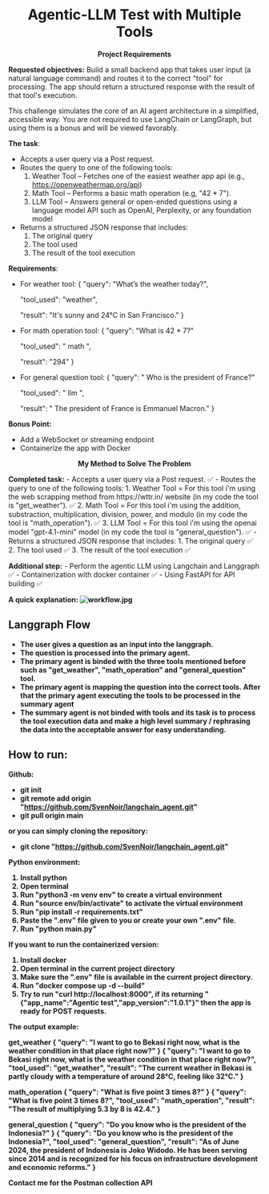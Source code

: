 <h1 align="center">
  Agentic-LLM Test with Multiple Tools
</h1>

<p align="center">
  <strong>Project Requirements</strong>
</p>

<p align="left">
  <strong>Requested objectives:</strong> 
  Build a small backend app that takes user input (a natural language command) and routes it to the correct "tool" for processing. The app should return a structured response with the result of that tool's execution.

  This challenge simulates the core of an AI agent architecture in a simplified, accessible way. You are not required to use LangChain or LangGraph, but using them is a bonus and will be viewed favorably.

  <strong>The task</strong>:
  - Accepts a user query via a Post request.
  - Routes the query to one of the following tools:
    1. Weather Tool – Fetches one of the easiest weather app api (e.g., https://openweathermap.org/api)
    2. Math Tool – Performs a basic math operation (e.g, "42 * 7").
    3. LLM Tool – Answers general or open-ended questions using a language model API such as OpenAI, Perplexity, or any foundation model
  - Returns a structured JSON response that includes:
    1. The original query
    2. The tool used
    3. The result of the tool execution

  <strong>Requirements</strong>:
  - For weather tool:
    {
      "query": "What’s the weather today?",

      "tool_used": "weather",

      "result": "It's sunny and 24°C in San Francisco."
    }
  - For math operation tool:
    {
      "query": "What is 42 * 7?"

      "tool_used": " math ",

      "result": "294"
    }
  - For general question tool:
    {
      "query": " Who is the president of France?"

      "tool_used": " llm ",

      "result": " The president of France is Emmanuel Macron."
    }
  
  <strong> Bonus Point:</strong>
  - Add a WebSocket or streaming endpoint
  - Containerize the app with Docker


<p align="center">
  <strong>My Method to Solve The Problem</strong>
</p>

<p align="left">
    <strong>Completed task:</strong>
      - Accepts a user query via a Post request. ✅
      - Routes the query to one of the following tools:
        1. Weather Tool = For this tool i'm using the web scrapping method from https://wttr.in/ website (in my code the tool is "get_weather"). ✅
        2. Math Tool = For this tool i'm using the addition, substraction, multiplication, division, power, and modulo (in my code the tool is "math_operation"). ✅
        3. LLM Tool = For this tool i'm using the openai model "gpt-4.1-mini" model (in my code the tool is "general_question"). ✅
      - Returns a structured JSON response that includes:
        1. The original query ✅
        2. The tool used ✅
        3. The result of the tool execution ✅
    
   <strong>Additional step:</strong>
      - Perform the agentic LLM using Langchain and Langgraph ✅ 
      - Containerization with docker container ✅
      - Using FastAPI for API building ✅

   <strong> A quick explanation:<strong>
    ![workflow.jpg](asset/workflow.jpg)

</p>

## Langgraph Flow
- The user gives a question as an input into the langgraph.
- The question is processed into the primary agent.
- The primary agent is binded with the three tools mentioned before such as "get_weather", "math_operation" and "general_question" tool.
- The primary agent is mapping the question into the correct tools. After that the primary agent executing the tools to be processed in the summary agent
- The summary agent is not binded with tools and its task is to process the tool execution data and make a high level summary / rephrasing the data into the acceptable answer for easy understanding.

## How to run:

Github:
- git init
- git remote add origin "https://github.com/SvenNoir/langchain_agent.git"
- git pull origin main

or you can simply cloning the repository:
- git clone "https://github.com/SvenNoir/langchain_agent.git"


Python environment:
1. Install python
2. Open terminal
3. Run "python3 -m venv env" to create a virtual environment
4. Run "source env/bin/activate" to activate the virtual environment
5. Run "pip install -r requirements.txt"
6. Paste the ".env" file given to you or create your own ".env" file.
6. Run "python main.py"

If you want to run the containerized version:
1. Install docker
2. Open terminal in the current project directory
3. Make sure the ".env" file is available in the current project directory.
4. Run "docker compose up -d --build"
5. Try to run "curl http://localhost:8000", if its returning "{"app_name":"Agentic test","app_version":"1.0.1"}" then the app is ready for POST requests.

The output example:

<strong>get_weather</strong>
{
    "query": "I want to go to Bekasi right now, what is the weather condition in that place right now?"
}
{
    "query": "I want to go to Bekasi right now, what is the weather condition in that place right now?",
    "tool_used": "get_weather",
    "result": "The current weather in Bekasi is partly cloudy with a temperature of around 28°C, feeling like 32°C."
}

<strong>math_operation</strong>
{
    "query": "What is five point 3 times 8?"
}
{
    "query": "What is five point 3 times 8?",
    "tool_used": "math_operation",
    "result": "The result of multiplying 5.3 by 8 is 42.4."
}

<strong>general_question</strong>
{
    "query": "Do you know who is the president of the Indonesia?"
}
{
    "query": "Do you know who is the president of the Indonesia?",
    "tool_used": "general_question",
    "result": "As of June 2024, the president of Indonesia is Joko Widodo. He has been serving since 2014 and is recognized for his focus on infrastructure development and economic reforms."
}

<strong>Contact me for the Postman collection API</strong>